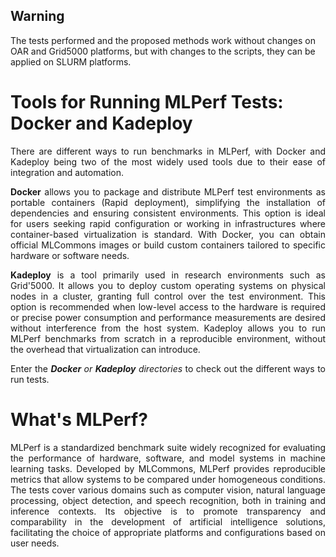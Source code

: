 ## Warning
The tests performed and the proposed methods work without changes on OAR and Grid5000 platforms, but with changes to the scripts, they can be applied on SLURM platforms.

# Tools for Running MLPerf Tests: Docker and Kadeploy
<div align="justify">
There are different ways to run benchmarks in MLPerf, with Docker and Kadeploy being two of the most widely used tools due to their ease of integration and automation.


**Docker** allows you to package and distribute MLPerf test environments as portable containers (Rapid deployment), simplifying the installation of dependencies and ensuring consistent environments. This option is ideal for users seeking rapid configuration or working in infrastructures where container-based virtualization is standard. With Docker, you can obtain official MLCommons images or build custom containers tailored to specific hardware or software needs.

**Kadeploy** is a tool primarily used in research environments such as Grid'5000. It allows you to deploy custom operating systems on physical nodes in a cluster, granting full control over the test environment. This option is recommended when low-level access to the hardware is required or precise power consumption and performance measurements are desired without interference from the host system. Kadeploy allows you to run MLPerf benchmarks from scratch in a reproducible environment, without the overhead that virtualization can introduce.

Enter the ***Docker** or **Kadeploy** directories* to check out the different ways to run tests.
</div>

# What's MLPerf?
<div align="justify">
MLPerf is a standardized benchmark suite widely recognized for evaluating the performance of hardware, software, and model systems in machine learning tasks. Developed by MLCommons, MLPerf provides reproducible metrics that allow systems to be compared under homogeneous conditions. The tests cover various domains such as computer vision, natural language processing, object detection, and speech recognition, both in training and inference contexts. Its objective is to promote transparency and comparability in the development of artificial intelligence solutions, facilitating the choice of appropriate platforms and configurations based on user needs.
</div>
